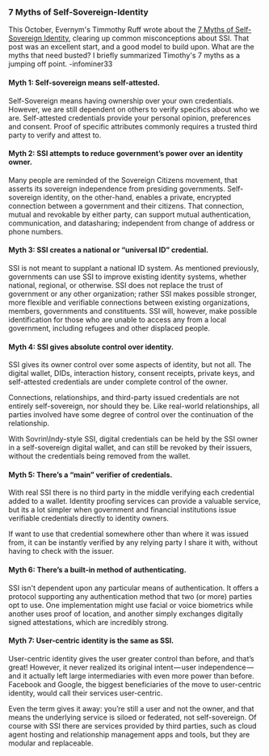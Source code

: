 ### 7 Myths of Self-Sovereign-Identity

This October, Evernym's Timmothy Ruff wrote about the [7 Myths of Self-Sovereign Identity](https://medium.com/evernym/7-myths-of-self-sovereign-identity-67aea7416b1), clearing up common misconceptions about SSI. That post was an excellent start, and a good model to build upon. What are the myths that need busted? I briefly summarized Timothy's 7 myths as a jumping off point. -infominer33

#### Myth 1: Self-sovereign means self-attested.

Self-Sovereign means having ownership over your own credentials. However, we are still dependent on others to verify specifics about who we are. Self-attested credentials provide your personal opinion, preferences and consent. Proof of specific attributes commonly requires a trusted third party to verify and attest to.

#### Myth 2: SSI attempts to reduce government’s power over an identity owner.

Many people are reminded of the Sovereign Citizens movement, that asserts its sovereign independence from presiding governments. Self-sovereign identity, on the other-hand, enables a private, encrypted connection between a government and their citizens. That connection, mutual and revokable by either party, can support mutual authentication, communication, and datasharing; independent from change of address or phone numbers.

#### Myth 3: SSI creates a national or “universal ID” credential.

SSI is not meant to supplant a national ID system. As mentioned previously, governments can use SSI to improve existing identity systems, whether national, regional, or otherwise. SSI does not replace the trust of government or any other organization; rather SSI makes possible stronger, more flexible and verifiable connections between existing organizations, members, governments and constituents. SSI will, however, make possible identification for those who are unable to access any from a local government, including refugees and other displaced people.

#### Myth 4: SSI gives absolute control over identity.

SSI gives its owner control over some aspects of identity, but not all. The digital wallet, DIDs, interaction history, consent receipts, private keys, and self-attested credentials are under complete control of the owner.

Connections, relationships, and third-party issued credentials are not entirely self-sovereign, nor should they be. Like real-world relationships, all parties involved have some degree of control over the continuation of the relationship.

With Sovrin\Indy-style SSI, digital credentials can be held by the SSI owner in a self-sovereign digital wallet, and can still be revoked by their issuers, without the credentials being removed from the wallet.

#### Myth 5: There’s a “main” verifier of credentials.

With real SSI there is no third party in the middle verifying each credential added to a wallet. Identity proofing services can provide a valuable service, but its a lot simpler when government and financial institutions issue verifiable credentials directly to identity owners.

If want to use that credential somewhere other than where it was issued from, it can be instantly verified by any relying party I share it with, without having to check with the issuer.

#### Myth 6: There’s a built-in method of authenticating.

SSI isn't dependent upon any particular means of authentication. It offers a protocol supporting any authentication method that two (or more) parties opt to use. One implementation might use facial or voice biometrics while another uses proof of location, and another simply exchanges digitally signed attestations, which are incredibly strong.


#### Myth 7: User-centric identity is the same as SSI.

User-centric identity gives the user greater control than before, and that’s great! However, it never realized its original intent — user independence — and it actually left large intermediaries with even more power than before. Facebook and Google, the biggest beneficiaries of the move to user-centric identity, would call their services user-centric.

Even the term gives it away: you’re still a user and not the owner, and that means the underlying service is siloed or federated, not self-sovereign. Of course with SSI there are services provided by third parties, such as cloud agent hosting and relationship management apps and tools, but they are modular and replaceable.
